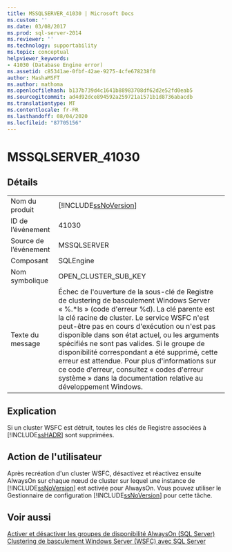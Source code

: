 ```yaml
---
title: MSSQLSERVER_41030 | Microsoft Docs
ms.custom: ''
ms.date: 03/08/2017
ms.prod: sql-server-2014
ms.reviewer: ''
ms.technology: supportability
ms.topic: conceptual
helpviewer_keywords:
- 41030 (Database Engine error)
ms.assetid: c85341ae-0fbf-42ae-9275-4cfe678238f0
author: MashaMSFT
ms.author: mathoma
ms.openlocfilehash: b137b739d4c1641b88983708df62d2e52fd0eab5
ms.sourcegitcommit: ad4d92dce894592a259721a1571b1d8736abacdb
ms.translationtype: MT
ms.contentlocale: fr-FR
ms.lasthandoff: 08/04/2020
ms.locfileid: "87705156"
---
```

# <a name="mssqlserver_41030"></a>MSSQLSERVER_41030
    
## <a name="details"></a>Détails  
  
|||  
|-|-|  
|Nom du produit|[!INCLUDE[ssNoVersion](../../includes/ssnoversion-md.md)]|  
|ID de l’événement|41030|  
|Source de l’événement|MSSQLSERVER|  
|Composant|SQLEngine|  
|Nom symbolique|OPEN_CLUSTER_SUB_KEY|  
|Texte du message|Échec de l'ouverture de la sous-clé de Registre de clustering de basculement Windows Server « %.*ls » (code d'erreur %d).  La clé parente est la clé racine de cluster.  Le service WSFC n'est peut-être pas en cours d'exécution ou n'est pas disponible dans son état actuel, ou les arguments spécifiés ne sont pas valides. Si le groupe de disponibilité correspondant a été supprimé, cette erreur est attendue. Pour plus d'informations sur ce code d'erreur, consultez « codes d'erreur système » dans la documentation relative au développement Windows.|  
  
## <a name="explanation"></a>Explication  
 Si un cluster WSFC est détruit, toutes les clés de Registre associées à [!INCLUDE[ssHADR](../../includes/sshadr-md.md)] sont supprimées.  
  
## <a name="user-action"></a>Action de l'utilisateur  
 Après recréation d'un cluster WSFC, désactivez et réactivez ensuite AlwaysOn sur chaque nœud de cluster sur lequel une instance de [!INCLUDE[ssNoVersion](../../includes/ssnoversion-md.md)] est activée pour AlwaysOn. Vous pouvez utiliser le Gestionnaire de configuration [!INCLUDE[ssNoVersion](../../includes/ssnoversion-md.md)] pour cette tâche.  
  
## <a name="see-also"></a>Voir aussi  
 [Activer et désactiver les groupes de disponibilité AlwaysOn &#40;SQL Server&#41;](../../database-engine/availability-groups/windows/enable-and-disable-always-on-availability-groups-sql-server.md)   
 [Clustering de basculement Windows Server &#40;WSFC&#41; avec SQL Server](../../sql-server/failover-clusters/windows/windows-server-failover-clustering-wsfc-with-sql-server.md)  
  
  
